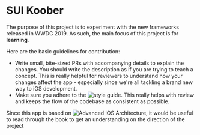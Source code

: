 # SUI Koober

The purpose of this project is to experiment with the new frameworks released in WWDC 2019. As such, the main focus of this project is for **learning**. 

Here are the basic guidelines for contribution:

* Write small, bite-sized PRs with accompanying details to explain the changes. You should write the description as if you are trying to teach a concept. This is really helpful for reviewers to understand how your changes affect the app - especially since we're all tackling a brand new way to iOS development.
* Make sure you adhere to the ![style guide](https://github.com/raywenderlich/swift-style-guide). This really helps with review and keeps the flow of the codebase as consistent as possible. 

Since this app is based on ![Advanced iOS Architecture](https://store.raywenderlich.com/products/advanced-ios-app-architecture), it would be useful to read through the book to get an understanding on the direction of the project


